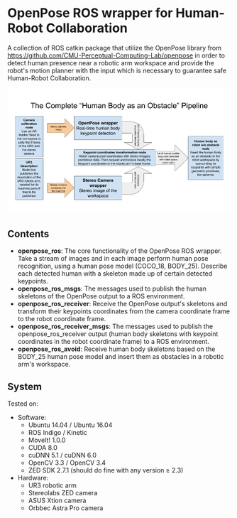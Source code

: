 # OpenPose ROS wrapper for Human-Robot Collaboration

A collection of ROS catkin package that utilize the OpenPose library from https://github.com/CMU-Perceptual-Computing-Lab/openpose in order to detect human presence near a robotic arm workspace and provide the robot's motion planner with the input which is necessary to guarantee safe Human-Robot Collaboration.

![alt text](./doc/img/TheCompleteHumanBodyAsAnObstacleSoftwarePipeline.png?raw=true)

## Contents

* **openpose_ros**: The core functionality of the OpenPose ROS wrapper. Take a stream of images and in each image perform human pose recognition, using a human pose model (COCO_18, BODY_25). Describe each detected human with a skeleton made up of certain detected keypoints.
* **openpose_ros_msgs**: The messages used to publish the human skeletons of the OpenPose output to a ROS environment.
* **openpose_ros_receiver**: Receive the OpenPose output's skeletons and transform their keypoints coordinates from the camera coordinate frame to the robot coordinate frame.
* **openpose_ros_receiver_msgs**: The messages used to publish the openpose_ros_receiver output (human body skeletons with keypoint coordinates in the robot coordinate frame) to a ROS environment. 
* **openpose_ros_avoid**: Receive human body skeletons based on the BODY_25 human pose model and insert them as obstacles in a robotic arm's workspace.

## System

Tested on:
* Software:
    * Ubuntu 14.04 / Ubuntu 16.04
    * ROS Indigo / Kinetic
    * MoveIt! 1.0.0
    * CUDA 8.0
    * cuDNN 5.1 / cuDNN 6.0
    * OpenCV 3.3 / OpenCV 3.4
    * ZED SDK 2.7.1 (should do fine with any version ≥ 2.3)
* Hardware:
    * UR3 robotic arm
    * Stereolabs ZED camera
    * ASUS Xtion camera
    * Orbbec Astra Pro camera
